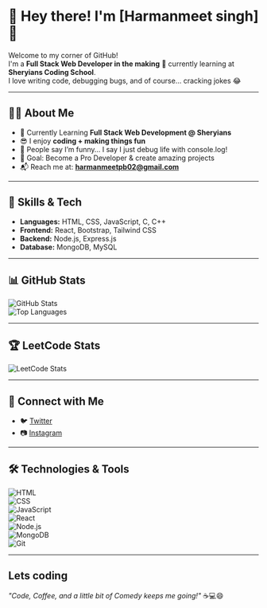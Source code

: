 # 🌟 Hey there! I'm [Harmanmeet singh] 🌟  

Welcome to my corner of GitHub!  
I'm a **Full Stack Web Developer in the making** 🚀 currently learning at **Sheryians Coding School**.  
I love writing code, debugging bugs, and of course... cracking jokes 😂  

---

## 👨‍💻 About Me  
- 🌱 Currently Learning **Full Stack Web Development @ Sheryians**  
- 😎 I enjoy **coding + making things fun**  
- 🤪 People say I’m funny… I say I just debug life with console.log!  
- 🎯 Goal: Become a Pro Developer & create amazing projects  
- 📬 Reach me at: **harmanmeetpb02@gmail.com**  

---

## 🚀 Skills & Tech  
- **Languages:** HTML, CSS, JavaScript, C, C++  
- **Frontend:** React, Bootstrap, Tailwind CSS  
- **Backend:** Node.js, Express.js  
- **Database:** MongoDB, MySQL  

---

## 📊 GitHub Stats  
![GitHub Stats](https://github-readme-stats.vercel.app/api?username=YourGitHubUsername&show_icons=true&theme=tokyonight)  
![Top Languages](https://github-readme-stats.vercel.app/api/top-langs/?username=YourGitHubUsername&layout=compact&theme=tokyonight)  

---

## 🏆 LeetCode Stats  
![LeetCode Stats](https://leetcard.jacoblin.cool/YourLeetCodeUsername?theme=dark&font=Roboto&ext=activity)  

---

## 🤝 Connect with Me  
- 🐦 [Twitter](https://twitter.com/coderxplorer1)  
- 📷 [Instagram](https://instagram.com/harman__23)  

---

## 🛠️ Technologies & Tools  
![HTML](https://img.shields.io/badge/-HTML5-orange?logo=html5&logoColor=white&style=for-the-badge)  
![CSS](https://img.shields.io/badge/-CSS3-blue?logo=css3&logoColor=white&style=for-the-badge)  
![JavaScript](https://img.shields.io/badge/-JavaScript-yellow?logo=javascript&logoColor=white&style=for-the-badge)  
![React](https://img.shields.io/badge/-React-blue?logo=react&logoColor=white&style=for-the-badge)  
![Node.js](https://img.shields.io/badge/-Node.js-green?logo=node.js&logoColor=white&style=for-the-badge)  
![MongoDB](https://img.shields.io/badge/-MongoDB-darkgreen?logo=mongodb&logoColor=white&style=for-the-badge)  
![Git](https://img.shields.io/badge/-Git-black?logo=git&logoColor=orange&style=for-the-badge)  

---

## Lets coding
_"Code, Coffee, and a little bit of Comedy keeps me going!"_ ☕💻😄  
